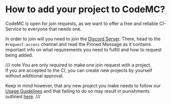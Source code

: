# How to add your project to CodeMC?

CodeMC is open for join requests, as we want to offer a free and reliable CI-Service to everyone that needs one.

In order to join will you need to join the [Discord Server](https://discord.gg/AGcFMu6). There, head to the `#request-access` channel and read the Pinned Message as it contains important info on what requirements you need to fulfill and how to request being added.

/// note
You are only required to make one join request with a project.  
If you are accepted to the CI, you can create new projects by yourself without additional approval.

Keep in mind however, that any new project you make needs to follow our [Usage Guidelines](../usage-guidelines.md) and that failing to do so may result in punishments outlined [here](../usage-guidelines.md#punishments).
///
